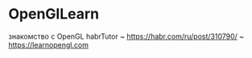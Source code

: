 # OpenGlLearn
знакомство с OpenGL
habrTutor ~ https://habr.com/ru/post/310790/ ~ https://learnopengl.com
